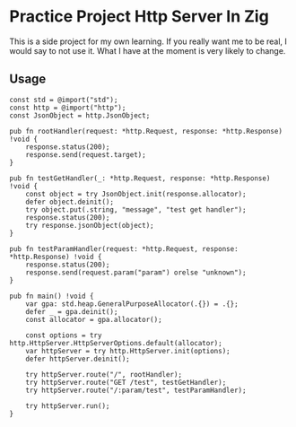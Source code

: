 # Practice Project Http Server In Zig

This is a side project for my own learning. If you really want me to be real, I would say to not use it. What I have at the moment is very likely to change.

## Usage

```zig
const std = @import("std");
const http = @import("http");
const JsonObject = http.JsonObject;

pub fn rootHandler(request: *http.Request, response: *http.Response) !void {
    response.status(200);
    response.send(request.target);
}

pub fn testGetHandler(_: *http.Request, response: *http.Response) !void {
    const object = try JsonObject.init(response.allocator);
    defer object.deinit();
    try object.put(.string, "message", "test get handler");
    response.status(200);
    try response.jsonObject(object);
}

pub fn testParamHandler(request: *http.Request, response: *http.Response) !void {
    response.status(200);
    response.send(request.param("param") orelse "unknown");
}

pub fn main() !void {
    var gpa: std.heap.GeneralPurposeAllocator(.{}) = .{};
    defer _ = gpa.deinit();
    const allocator = gpa.allocator();

    const options = try http.HttpServer.HttpServerOptions.default(allocator);
    var httpServer = try http.HttpServer.init(options);
    defer httpServer.deinit();

    try httpServer.route("/", rootHandler);
    try httpServer.route("GET /test", testGetHandler);
    try httpServer.route("/:param/test", testParamHandler);

    try httpServer.run();
}
```
